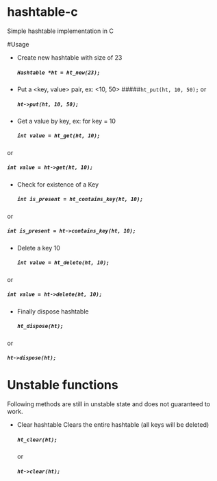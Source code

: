 # hashtable-c
Simple hashtable implementation in C

#Usage
* Create new hashtable with size of 23
  ##### `Hashtable *ht = ht_new(23);`

* Put a <key, value> pair, ex: <10, 50>
  #####`ht_put(ht, 10, 50);` 
or 
  ##### `ht->put(ht, 10, 50);`

* Get a value by key, ex: for key = 10
  ##### `int value = ht_get(ht, 10);` 
or 
  ##### `int value = ht->get(ht, 10);`

* Check for existence of a Key
  ##### `int is_present = ht_contains_key(ht, 10);`
or
  ##### `int is_present = ht->contains_key(ht, 10);`

* Delete a key 10
  ##### `int value = ht_delete(ht, 10);` 
or 
  ##### `int value = ht->delete(ht, 10);`

* Finally dispose hashtable
  ##### `ht_dispose(ht);` 
or 
  ##### `ht->dispose(ht);`
  
 # Unstable functions
  Following methods are still in unstable state and does not guaranteed to work.
  
  * Clear hashtable
  	Clears the entire hashtable (all keys will be deleted)
  	##### `ht_clear(ht);`
  	or
  	##### `ht->clear(ht);`
